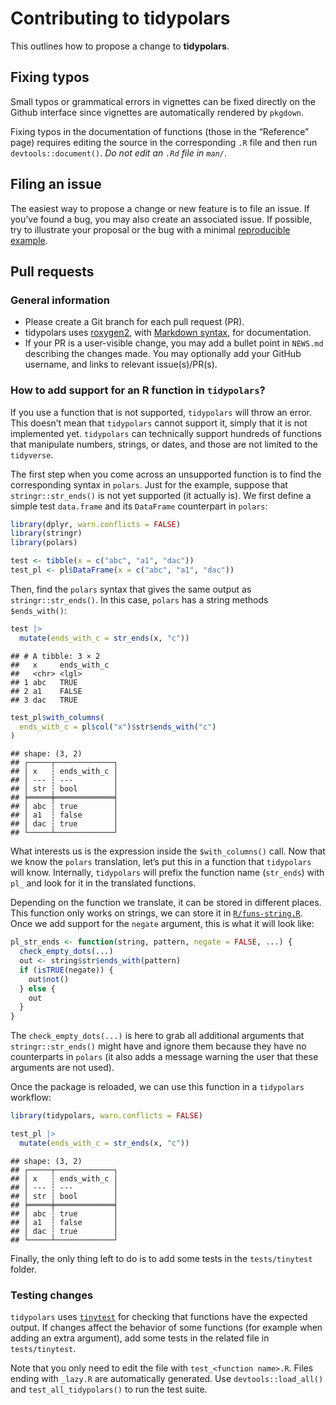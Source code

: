 
# Contributing to tidypolars

This outlines how to propose a change to **tidypolars**.

## Fixing typos

Small typos or grammatical errors in vignettes can be fixed directly on
the Github interface since vignettes are automatically rendered by
`pkgdown`.

Fixing typos in the documentation of functions (those in the “Reference”
page) requires editing the source in the corresponding `.R` file and
then run `devtools::document()`. *Do not edit an `.Rd` file in `man/`*.

## Filing an issue

The easiest way to propose a change or new feature is to file an issue.
If you’ve found a bug, you may also create an associated issue. If
possible, try to illustrate your proposal or the bug with a minimal
[reproducible example](https://www.tidyverse.org/help/#reprex).

## Pull requests

### General information

- Please create a Git branch for each pull request (PR).
- tidypolars uses
  [roxygen2](https://cran.r-project.org/package=roxygen2), with
  [Markdown
  syntax](https://cran.r-project.org/web/packages/roxygen2/vignettes/markdown.html),
  for documentation.
- If your PR is a user-visible change, you may add a bullet point in
  `NEWS.md` describing the changes made. You may optionally add your
  GitHub username, and links to relevant issue(s)/PR(s).

### How to add support for an R function in `tidypolars`?

If you use a function that is not supported, `tidypolars` will throw an
error. This doesn’t mean that `tidypolars` cannot support it, simply
that it is not implemented yet. `tidypolars` can technically support
hundreds of functions that manipulate numbers, strings, or dates, and
those are not limited to the `tidyverse`.

The first step when you come across an unsupported function is to find
the corresponding syntax in `polars`. Just for the example, suppose that
`stringr::str_ends()` is not yet supported (it actually is). We first
define a simple test `data.frame` and its `DataFrame` counterpart in
`polars`:

``` r
library(dplyr, warn.conflicts = FALSE)
library(stringr)
library(polars)

test <- tibble(x = c("abc", "a1", "dac"))
test_pl <- pl$DataFrame(x = c("abc", "a1", "dac"))
```

Then, find the `polars` syntax that gives the same output as
`stringr::str_ends()`. In this case, `polars` has a string methods
`$ends_with()`:

``` r
test |> 
  mutate(ends_with_c = str_ends(x, "c"))
```

    ## # A tibble: 3 × 2
    ##   x     ends_with_c
    ##   <chr> <lgl>      
    ## 1 abc   TRUE       
    ## 2 a1    FALSE      
    ## 3 dac   TRUE

``` r
test_pl$with_columns(
  ends_with_c = pl$col("x")$str$ends_with("c")
)
```

    ## shape: (3, 2)
    ## ┌─────┬─────────────┐
    ## │ x   ┆ ends_with_c │
    ## │ --- ┆ ---         │
    ## │ str ┆ bool        │
    ## ╞═════╪═════════════╡
    ## │ abc ┆ true        │
    ## │ a1  ┆ false       │
    ## │ dac ┆ true        │
    ## └─────┴─────────────┘

What interests us is the expression inside the `$with_columns()` call.
Now that we know the `polars` translation, let’s put this in a function
that `tidypolars` will know. Internally, `tidypolars` will prefix the
function name (`str_ends`) with `pl_` and look for it in the translated
functions.

Depending on the function we translate, it can be stored in different
places. This function only works on strings, we can store it in
[`R/funs-string.R`](https://github.com/etiennebacher/tidypolars/blob/main/R/funs-string.R).
Once we add support for the `negate` argument, this is what it will look
like:

``` r
pl_str_ends <- function(string, pattern, negate = FALSE, ...) {
  check_empty_dots(...)
  out <- string$str$ends_with(pattern)
  if (isTRUE(negate)) {
    out$not()
  } else {
    out
  }
}
```

The `check_empty_dots(...)` is here to grab all additional arguments
that `stringr::str_ends()` might have and ignore them because they have
no counterparts in `polars` (it also adds a message warning the user
that these arguments are not used).

Once the package is reloaded, we can use this function in a `tidypolars`
workflow:

``` r
library(tidypolars, warn.conflicts = FALSE)

test_pl |> 
  mutate(ends_with_c = str_ends(x, "c"))
```

    ## shape: (3, 2)
    ## ┌─────┬─────────────┐
    ## │ x   ┆ ends_with_c │
    ## │ --- ┆ ---         │
    ## │ str ┆ bool        │
    ## ╞═════╪═════════════╡
    ## │ abc ┆ true        │
    ## │ a1  ┆ false       │
    ## │ dac ┆ true        │
    ## └─────┴─────────────┘

Finally, the only thing left to do is to add some tests in the
`tests/tinytest` folder.

### Testing changes

`tidypolars` uses
[`tinytest`](https://cran.r-project.org/web/packages/tinytest/) for
checking that functions have the expected output. If changes affect the
behavior of some functions (for example when adding an extra argument),
add some tests in the related file in `tests/tinytest`.

Note that you only need to edit the file with `test_<function name>.R`.
Files ending with `_lazy.R` are automatically generated. Use
`devtools::load_all()` and `test_all_tidypolars()` to run the test
suite.
